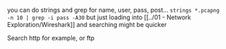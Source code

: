 
you can do strings and grep for name, user, pass, post... `strings *.pcapng -n 10 | grep -i pass -A30`
but just loading into [[../01 - Network Exploration/Wireshark]] and searching might be quicker

Search http for example, or ftp
